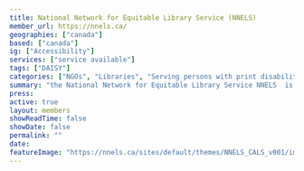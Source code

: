 ```yaml
---
title: National Network for Equitable Library Service (NNELS)
member_url: https://nnels.ca/
geographies: ["canada"]
based: ["canada"]
ig: ["Accessibility"] 
services: ["service available"] 
tags: ["DAISY"]
categories: ["NGOs", "Libraries", "Serving persons with print disabilities"]
summary: "the National Network for Equitable Library Service NNELS  is a repository of content owned and sustained by Canadian public libraries."
press:
active: true
layout: members
showReadTime: false
showDate: false
permalink: ""
date: 
featureImage: "https://nnels.ca/sites/default/themes/NNELS_CALS_v001/images/NNELS-Header-Logo-CC0000.png"
---
```

